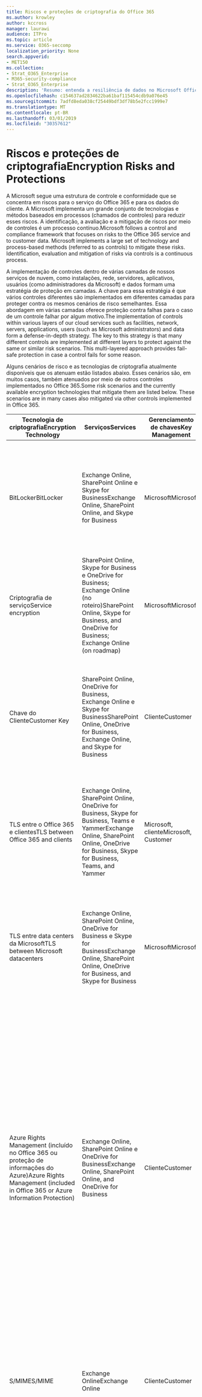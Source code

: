 ```yaml
---
title: Riscos e proteções de criptografia do Office 365
ms.author: krowley
author: kccross
manager: laurawi
audience: ITPro
ms.topic: article
ms.service: O365-seccomp
localization_priority: None
search.appverid:
- MET150
ms.collection:
- Strat_O365_Enterprise
- M365-security-compliance
- Strat_O365_Enterprise
description: 'Resumo: entenda a resiliência de dados no Microsoft Office 365.'
ms.openlocfilehash: c154637ad2834622ba61baf115454cdb9a076e45
ms.sourcegitcommit: 7adfd8eda038cf25449bdf3df78b5e2fcc1999e7
ms.translationtype: MT
ms.contentlocale: pt-BR
ms.lasthandoff: 03/01/2019
ms.locfileid: "30357612"
---
```

# <a name="encryption-risks-and-protections"></a><span data-ttu-id="ab187-103">Riscos e proteções de criptografia</span><span class="sxs-lookup"><span data-stu-id="ab187-103">Encryption Risks and Protections</span></span>

<span data-ttu-id="ab187-p101">A Microsoft segue uma estrutura de controle e conformidade que se concentra em riscos para o serviço do Office 365 e para os dados do cliente. A Microsoft implementa um grande conjunto de tecnologias e métodos baseados em processos (chamados de controles) para reduzir esses riscos. A identificação, a avaliação e a mitigação de riscos por meio de controles é um processo contínuo.</span><span class="sxs-lookup"><span data-stu-id="ab187-p101">Microsoft follows a control and compliance framework that focuses on risks to the Office 365 service and to customer data. Microsoft implements a large set of technology and process-based methods (referred to as controls) to mitigate these risks. Identification, evaluation and mitigation of risks via controls is a continuous process.</span></span> 

<span data-ttu-id="ab187-p102">A implementação de controles dentro de várias camadas de nossos serviços de nuvem, como instalações, rede, servidores, aplicativos, usuários (como administradores da Microsoft) e dados formam uma estratégia de proteção em camadas. A chave para essa estratégia é que vários controles diferentes são implementados em diferentes camadas para proteger contra os mesmos cenários de risco semelhantes. Essa abordagem em várias camadas oferece proteção contra falhas para o caso de um controle falhar por algum motivo.</span><span class="sxs-lookup"><span data-stu-id="ab187-p102">The implementation of controls within various layers of our cloud services such as facilities, network, servers, applications, users (such as Microsoft administrators) and data form a defense-in-depth strategy. The key to this strategy is that many different controls are implemented at different layers to protect against the same or similar risk scenarios. This multi-layered approach provides fail-safe protection in case a control fails for some reason.</span></span>

<span data-ttu-id="ab187-p103">Alguns cenários de risco e as tecnologias de criptografia atualmente disponíveis que os atenuam estão listados abaixo. Esses cenários são, em muitos casos, também atenuados por meio de outros controles implementados no Office 365.</span><span class="sxs-lookup"><span data-stu-id="ab187-p103">Some risk scenarios and the currently available encryption technologies that mitigate them are listed below. These scenarios are in many cases also mitigated via other controls implemented in Office 365.</span></span>

| <span data-ttu-id="ab187-112">Tecnologia de criptografia</span><span class="sxs-lookup"><span data-stu-id="ab187-112">Encryption Technology</span></span> | <span data-ttu-id="ab187-113">Serviços</span><span class="sxs-lookup"><span data-stu-id="ab187-113">Services</span></span> | <span data-ttu-id="ab187-114">Gerenciamento de chaves</span><span class="sxs-lookup"><span data-stu-id="ab187-114">Key Management</span></span> | <span data-ttu-id="ab187-115">Cenário de risco</span><span class="sxs-lookup"><span data-stu-id="ab187-115">Risk Scenario</span></span> | <span data-ttu-id="ab187-116">Valor</span><span class="sxs-lookup"><span data-stu-id="ab187-116">Value</span></span> |
|----------------------------------------------------------------------------------|--------------------------------------------------------------------------------------------------|---------------------|------------------------------------------------------------------------------------------------------------------------------------------|---------------------------------------------------------------------------------------------------------------------------------------------------------------------------------------------------------------------------------------------------------------------------------------------------------------------------------------------------------------------------------------------------------------------------------|
| <span data-ttu-id="ab187-117">BitLocker</span><span class="sxs-lookup"><span data-stu-id="ab187-117">BitLocker</span></span> | <span data-ttu-id="ab187-118">Exchange Online, SharePoint Online e Skype for Business</span><span class="sxs-lookup"><span data-stu-id="ab187-118">Exchange Online, SharePoint Online, and Skype for Business</span></span> | <span data-ttu-id="ab187-119">Microsoft</span><span class="sxs-lookup"><span data-stu-id="ab187-119">Microsoft</span></span> | <span data-ttu-id="ab187-120">Discos ou servidores no Office 365 são roubados ou reciclados incorretamente.</span><span class="sxs-lookup"><span data-stu-id="ab187-120">Disks or servers in Office 365 are stolen or improperly recycled.</span></span> | <span data-ttu-id="ab187-121">O BitLocker fornece uma abordagem que não é segura para proteção contra perda de dados devido a hardwares roubados ou incorretamente reciclados (servidor/disco).</span><span class="sxs-lookup"><span data-stu-id="ab187-121">BitLocker provides a fail-safe approach to protect against loss of data due to stolen or improperly recycled hardware (server/disk).</span></span> |
| <span data-ttu-id="ab187-122">Criptografia de serviço</span><span class="sxs-lookup"><span data-stu-id="ab187-122">Service encryption</span></span> | <span data-ttu-id="ab187-123">SharePoint Online, Skype for Business e OneDrive for Business; Exchange Online (no roteiro)</span><span class="sxs-lookup"><span data-stu-id="ab187-123">SharePoint Online, Skype for Business, and OneDrive for Business; Exchange Online (on roadmap)</span></span> | <span data-ttu-id="ab187-124">Microsoft</span><span class="sxs-lookup"><span data-stu-id="ab187-124">Microsoft</span></span> | <span data-ttu-id="ab187-125">O hacker interno ou externo tenta acessar arquivos/dados individuais como um blob.</span><span class="sxs-lookup"><span data-stu-id="ab187-125">Internal or external hacker tries to access individual files/data as a blob.</span></span> | <span data-ttu-id="ab187-p104">Os dados criptografados não podem ser descriptografados sem acesso a chaves. Ajuda a reduzir o risco de um hacker acessar dados.</span><span class="sxs-lookup"><span data-stu-id="ab187-p104">The encrypted data cannot be decrypted without access to keys. Helps to mitigate risk of a hacker accessing data.</span></span> |
| <span data-ttu-id="ab187-128">Chave do Cliente</span><span class="sxs-lookup"><span data-stu-id="ab187-128">Customer Key</span></span> | <span data-ttu-id="ab187-129">SharePoint Online, OneDrive for Business, Exchange Online e Skype for Business</span><span class="sxs-lookup"><span data-stu-id="ab187-129">SharePoint Online, OneDrive for Business, Exchange Online, and Skype for Business</span></span> | <span data-ttu-id="ab187-130">Cliente</span><span class="sxs-lookup"><span data-stu-id="ab187-130">Customer</span></span> | <span data-ttu-id="ab187-131">N/A (este recurso foi criado como um recurso de conformidade, não como uma mitigação para qualquer risco.)</span><span class="sxs-lookup"><span data-stu-id="ab187-131">N/A (This feature is designed as a compliance feature; not as a mitigation for any risk.)</span></span> | <span data-ttu-id="ab187-132">Ajuda os clientes a cumprir as obrigações de conformidade e regulamentação internas, e a capacidade de sair do serviço do Office 365 e revogar o acesso da Microsoft aos dados</span><span class="sxs-lookup"><span data-stu-id="ab187-132">Helps customers meet internal regulation and compliance obligations, and the ability to leave the Office 365 service and revoke Microsoft’s access to data</span></span> |
| <span data-ttu-id="ab187-133">TLS entre o Office 365 e clientes</span><span class="sxs-lookup"><span data-stu-id="ab187-133">TLS between Office 365 and clients</span></span> | <span data-ttu-id="ab187-134">Exchange Online, SharePoint Online, OneDrive for Business, Skype for Business, Teams e Yammer</span><span class="sxs-lookup"><span data-stu-id="ab187-134">Exchange Online, SharePoint Online, OneDrive for Business, Skype for Business, Teams, and Yammer</span></span> | <span data-ttu-id="ab187-135">Microsoft, cliente</span><span class="sxs-lookup"><span data-stu-id="ab187-135">Microsoft, Customer</span></span> | <span data-ttu-id="ab187-136">Man-in-the-Middle ou outro ataque para tocar no fluxo de dados entre o Office 365 e computadores cliente na Internet.</span><span class="sxs-lookup"><span data-stu-id="ab187-136">Man-in-the-middle or other attack to tap the data flow between Office 365 and client computers over Internet.</span></span> | <span data-ttu-id="ab187-137">Essa implementação fornece valor para a Microsoft e para os clientes e garante a integridade dos dados à medida que ele flui entre o Office 365 e o cliente.</span><span class="sxs-lookup"><span data-stu-id="ab187-137">This implementation provides value to both Microsoft and customers and assures data integrity as it flows between Office 365 and the client.</span></span> |
| <span data-ttu-id="ab187-138">TLS entre data centers da Microsoft</span><span class="sxs-lookup"><span data-stu-id="ab187-138">TLS between Microsoft datacenters</span></span> | <span data-ttu-id="ab187-139">Exchange Online, SharePoint Online, OneDrive for Business e Skype for Business</span><span class="sxs-lookup"><span data-stu-id="ab187-139">Exchange Online, SharePoint Online, OneDrive for Business, and Skype for Business</span></span> | <span data-ttu-id="ab187-140">Microsoft</span><span class="sxs-lookup"><span data-stu-id="ab187-140">Microsoft</span></span> | <span data-ttu-id="ab187-141">Man-in-the-Middle ou outro ataque para tocar no fluxo de dados do cliente entre os servidores do Office 365 localizados em diferentes Microsoft datacenters.</span><span class="sxs-lookup"><span data-stu-id="ab187-141">Man-in-the-middle or other attack to tap the customer data flow between Office 365 servers located in different Microsoft datacenters.</span></span> | <span data-ttu-id="ab187-142">Essa implementação é outro método para proteger os dados contra ataques entre os datacenters da Microsoft.</span><span class="sxs-lookup"><span data-stu-id="ab187-142">This implementation is another method to protect data against attacks between Microsoft datacenters.</span></span> |
| <span data-ttu-id="ab187-143">Azure Rights Management (incluído no Office 365 ou proteção de informações do Azure)</span><span class="sxs-lookup"><span data-stu-id="ab187-143">Azure Rights Management (included in Office 365 or Azure Information Protection)</span></span> | <span data-ttu-id="ab187-144">Exchange Online, SharePoint Online e OneDrive for Business</span><span class="sxs-lookup"><span data-stu-id="ab187-144">Exchange Online, SharePoint Online, and OneDrive for Business</span></span> | <span data-ttu-id="ab187-145">Cliente</span><span class="sxs-lookup"><span data-stu-id="ab187-145">Customer</span></span> | <span data-ttu-id="ab187-146">Os dados se enquadram em mãos de uma pessoa que não deve ter acesso aos dados.</span><span class="sxs-lookup"><span data-stu-id="ab187-146">Data falls into the hands of a person who should not have access to the data.</span></span> | <span data-ttu-id="ab187-p105">A proteção de informações do Azure usa o Azure RMS, que fornece valor para os clientes usando criptografia, identidade e políticas de autorização para ajudar a proteger arquivos e emails em vários dispositivos. O Azure RMS fornece valor para os clientes em que todos os emails originados do Office 365 que correspondem a determinados critérios (ou seja, todos os emails para um determinado endereço) podem ser criptografados automaticamente antes de serem enviados para outro destinatário.</span><span class="sxs-lookup"><span data-stu-id="ab187-p105">Azure Information Protection uses Azure RMS which provides value to customers by using encryption, identity, and authorization policies to help secure files and email across multiple devices. Azure RMS provides value to customers where all emails originating from Office 365 that match certain criteria (i.e., all emails to a certain address) can be automatically encrypted before they get sent to another recipient.</span></span> |
| <span data-ttu-id="ab187-149">S/MIME</span><span class="sxs-lookup"><span data-stu-id="ab187-149">S/MIME</span></span> | <span data-ttu-id="ab187-150">Exchange Online</span><span class="sxs-lookup"><span data-stu-id="ab187-150">Exchange Online</span></span> | <span data-ttu-id="ab187-151">Cliente</span><span class="sxs-lookup"><span data-stu-id="ab187-151">Customer</span></span> | <span data-ttu-id="ab187-152">O email fica nas mãos de uma pessoa que não é o destinatário pretendido.</span><span class="sxs-lookup"><span data-stu-id="ab187-152">Email falls into the hands of a person who is not the intended recipient.</span></span> | <span data-ttu-id="ab187-153">O S/MIME fornece valor aos clientes, assegurando que o email criptografado com S/MIME só possa ser descriptografado pelo destinatário direto do email.</span><span class="sxs-lookup"><span data-stu-id="ab187-153">S/MIME provides value to customers by assuring that email encrypted with S/MIME can only be decrypted by the direct recipient of the email.</span></span> |
| <span data-ttu-id="ab187-154">Criptografia de Mensagem do Office 365</span><span class="sxs-lookup"><span data-stu-id="ab187-154">Office 365 Message Encryption</span></span> | <span data-ttu-id="ab187-155">Exchange Online, SharePoint Online</span><span class="sxs-lookup"><span data-stu-id="ab187-155">Exchange Online, SharePoint Online</span></span> | <span data-ttu-id="ab187-156">Cliente</span><span class="sxs-lookup"><span data-stu-id="ab187-156">Customer</span></span> | <span data-ttu-id="ab187-157">Emails, incluindo anexos protegidos, se enquadram em mãos de uma pessoa dentro ou fora do Office 365, que não é o destinatário pretendido do email.</span><span class="sxs-lookup"><span data-stu-id="ab187-157">Email, including protected attachments, falls in hands of a person either within or outside Office 365 who is not the intended recipient of the email.</span></span> | <span data-ttu-id="ab187-158">OME fornece valor para os clientes em que todos os emails originados do Office 365 que correspondem a determinados critérios (ou seja, todos os emails de um determinado endereço) são criptografados automaticamente antes de serem enviados para outro destinatário interno ou externo.</span><span class="sxs-lookup"><span data-stu-id="ab187-158">OME provides value to customers where all emails originating from Office 365 that match certain criteria (i.e., all emails to a certain address) are automatically encrypted before they get sent to another internal or an external recipient.</span></span> |
| <span data-ttu-id="ab187-159">TLS SMTP com organização de parceiro</span><span class="sxs-lookup"><span data-stu-id="ab187-159">SMTP TLS with partner organization</span></span> | <span data-ttu-id="ab187-160">Exchange Online</span><span class="sxs-lookup"><span data-stu-id="ab187-160">Exchange Online</span></span> | <span data-ttu-id="ab187-161">Cliente</span><span class="sxs-lookup"><span data-stu-id="ab187-161">Customer</span></span> | <span data-ttu-id="ab187-162">O email é interceptado por meio de um homem ou outro ataque enquanto estiver em trânsito de um locatário do Office 365 para outra organização de parceiro.</span><span class="sxs-lookup"><span data-stu-id="ab187-162">Email is intercepted via a man-in-the-middle or other attack while in transit from an Office 365 tenant to another partner organization.</span></span> | <span data-ttu-id="ab187-163">Este cenário fornece valor ao cliente, de forma que eles possam enviar/receber todos os emails entre o locatário do Office 365 e a organização de email do seu parceiro dentro de um canal SMTP criptografado.</span><span class="sxs-lookup"><span data-stu-id="ab187-163">This scenario provides value to the customer such that they can send/receive all emails between their Office 365 tenant and their partner’s email organization inside an encrypted SMTP channel.</span></span> |

## <a name="encryption-technologies-available-in-office-365-multi-tenant-environments"></a><span data-ttu-id="ab187-164">Tecnologias de criptografia disponíveis nos ambientes de vários locatários do Office 365</span><span class="sxs-lookup"><span data-stu-id="ab187-164">Encryption technologies available in Office 365 multi-tenant environments</span></span>

| <span data-ttu-id="ab187-165">Tecnologia de criptografia</span><span class="sxs-lookup"><span data-stu-id="ab187-165">Encryption Technology</span></span> | <span data-ttu-id="ab187-166">Implementado por</span><span class="sxs-lookup"><span data-stu-id="ab187-166">Implemented by</span></span> | <span data-ttu-id="ab187-167">Algoritmo de troca de chaves e segurança</span><span class="sxs-lookup"><span data-stu-id="ab187-167">Key Exchange Algorithm and Strength</span></span> | <span data-ttu-id="ab187-168">Gerenciamento de chaves \*</span><span class="sxs-lookup"><span data-stu-id="ab187-168">Key Management\*</span></span> | <span data-ttu-id="ab187-169">FIPS 140-2 validado</span><span class="sxs-lookup"><span data-stu-id="ab187-169">FIPS 140-2 Validated</span></span> |
|----------------------------------------------------------------------------------|-------------------------|------------------------------------------------------------------------------------------------------------------------------------------------------------------------------------|--------------------------------------------------------------------------------------------------------------------------------------------------------------------------------------------------------------------------------------------------------------------------------------------------------------------------------------------------------------------------------------------------------------------------------------------------------------------------------------------------------------------------------------------------------------------------------------------------------------------------------------------------------------------------------------------------------------------------------------------------------------------------------------------------------------------------------------------------------------------------------------------------------------|-----------------------------------------------------------------------|
| <span data-ttu-id="ab187-170">BitLocker</span><span class="sxs-lookup"><span data-stu-id="ab187-170">BitLocker</span></span> | <span data-ttu-id="ab187-171">Exchange Online</span><span class="sxs-lookup"><span data-stu-id="ab187-171">Exchange Online</span></span> | <span data-ttu-id="ab187-172">AES 128-bit +</span><span class="sxs-lookup"><span data-stu-id="ab187-172">AES 128-bit+</span></span> | <span data-ttu-id="ab187-p106">A chave externa AES é armazenada em um segredo seguro e no registro do Exchange Server. O segredo é um repositório seguro que requer elevação e aprovações de alto nível para o acesso. O acesso pode ser solicitado e aprovado apenas usando uma ferramenta interna chamada lockbox. A chave externa AES também é armazenada no módulo de plataforma confiável no servidor. Uma senha numérica de 48 dígitos é armazenada no Active Directory e protegida por lockbox.</span><span class="sxs-lookup"><span data-stu-id="ab187-p106">AES external key is stored in a Secret Safe and in the registry of the Exchange server. The Secret Safe is a secured repository that requires high-level elevation and approvals to access. Access can be requested and approved only by using an internal tool called Lockbox. The AES external key is also stored in the Trusted Platform Module in the server. A 48-digit numerical password is stored in Active Directory and protected by Lockbox.</span></span> | <span data-ttu-id="ab187-178">Sim, para servidores que usam AES 256 bits \* \*</span><span class="sxs-lookup"><span data-stu-id="ab187-178">Yes, for servers that use AES 256-bit\*\*</span></span> |
|  | <span data-ttu-id="ab187-179">SharePoint Online</span><span class="sxs-lookup"><span data-stu-id="ab187-179">SharePoint Online</span></span> | <span data-ttu-id="ab187-180">AES de 256 bits</span><span class="sxs-lookup"><span data-stu-id="ab187-180">AES 256-bit</span></span> | <span data-ttu-id="ab187-p107">A chave externa AES é armazenada em um segredo seguro. O segredo é um repositório seguro que requer elevação e aprovações de alto nível para o acesso. O acesso pode ser solicitado e aprovado apenas usando uma ferramenta interna chamada lockbox. A chave externa AES também é armazenada no módulo de plataforma confiável no servidor. Uma senha numérica de 48 dígitos é armazenada no Active Directory e protegida por lockbox.</span><span class="sxs-lookup"><span data-stu-id="ab187-p107">AES external key is stored in a Secret Safe. The Secret Safe is a secured repository that requires high-level elevation and approvals to access. Access can be requested and approved only by using an internal tool called Lockbox. The AES external key is also stored in the Trusted Platform Module in the server. A 48-digit numerical password is stored in Active Directory and protected by Lockbox.</span></span> | <span data-ttu-id="ab187-186">Sim</span><span class="sxs-lookup"><span data-stu-id="ab187-186">Yes</span></span> |
|  | <span data-ttu-id="ab187-187">Skype for Business</span><span class="sxs-lookup"><span data-stu-id="ab187-187">Skype for Business</span></span> | <span data-ttu-id="ab187-188">AES de 256 bits</span><span class="sxs-lookup"><span data-stu-id="ab187-188">AES 256-bit</span></span> | <span data-ttu-id="ab187-p108">A chave externa AES é armazenada em um segredo seguro. O segredo é um repositório seguro que requer elevação e aprovações de alto nível para o acesso. O acesso pode ser solicitado e aprovado apenas usando uma ferramenta interna chamada lockbox. A chave externa AES também é armazenada no módulo de plataforma confiável no servidor. Uma senha numérica de 48 dígitos é armazenada no Active Directory e protegida por lockbox.</span><span class="sxs-lookup"><span data-stu-id="ab187-p108">AES external key is stored in a Secret Safe. The Secret Safe is a secured repository that requires high-level elevation and approvals to access. Access can be requested and approved only by using an internal tool called Lockbox. The AES external key is also stored in the Trusted Platform Module in the server. A 48-digit numerical password is stored in Active Directory and protected by Lockbox.</span></span> | <span data-ttu-id="ab187-194">Sim</span><span class="sxs-lookup"><span data-stu-id="ab187-194">Yes</span></span> |
| <span data-ttu-id="ab187-195">Criptografia de serviço</span><span class="sxs-lookup"><span data-stu-id="ab187-195">Service Encryption</span></span> | <span data-ttu-id="ab187-196">SharePoint Online</span><span class="sxs-lookup"><span data-stu-id="ab187-196">SharePoint Online</span></span> | <span data-ttu-id="ab187-197">AES de 256 bits</span><span class="sxs-lookup"><span data-stu-id="ab187-197">AES 256-bit</span></span> | <span data-ttu-id="ab187-p109">As chaves usadas para criptografar os BLOBs são armazenadas no banco de dados de conteúdo do SharePoint Online. Os bancos de dados de conteúdo do SharePoint Online são protegidos por controles de acesso ao banco de dados e criptografia em repouso. A criptografia é realizada usando o TDE no banco de dados SQL do Azure. Esses segredos estão no nível de serviço do SharePoint Online, e não no nível do locatário. Esses segredos (às vezes chamados de chaves mestras) são armazenados em um repositório seguro separado chamado de armazenamento de chave. O TDE fornece segurança em repouso para o banco de dados ativo e os backups e logs de transações. Quando os clientes fornecem a chave opcional, a chave do cliente é armazenada no Azure Key Vault, e o serviço usa a chave para criptografar uma chave de locatário, que é usada para criptografar uma chave de site, que é usada para criptografar as chaves de nível de arquivo. Essencialmente, uma nova hierarquia de chave é introduzida quando o cliente fornece uma chave.</span><span class="sxs-lookup"><span data-stu-id="ab187-p109">The keys used to encrypt the blobs are stored in the SharePoint Online Content Database. The SharePoint Online Content Databases is protected by database access controls and encryption at rest. Encryption is performed using TDE in Azure SQL Database. These secrets are at the service level for SharePoint Online, not at the tenant level. These secrets (sometimes referred to as the master keys) are stored in a separate secure repository called the Key Store. TDE provides security at rest for both the active database and the database backups and transaction logs. When customers provide the optional key, the customer key is stored in Azure Key Vault, and the service uses the key to encrypt a tenant key, which is used to encrypt a site key, which is then used to encrypt the file level keys. Essentially, a new key hierarchy is introduced when the customer provides a key.</span></span> | <span data-ttu-id="ab187-206">Sim</span><span class="sxs-lookup"><span data-stu-id="ab187-206">Yes</span></span> |
|  | <span data-ttu-id="ab187-207">Skype for Business</span><span class="sxs-lookup"><span data-stu-id="ab187-207">Skype for Business</span></span> | <span data-ttu-id="ab187-208">AES de 256 bits</span><span class="sxs-lookup"><span data-stu-id="ab187-208">AES 256-bit</span></span> | <span data-ttu-id="ab187-p110">Cada item de dados é criptografado usando uma chave de 256 bits gerada aleatoriamente diferente. A chave de criptografia é armazenada em um arquivo XML de metadados correspondente, que também é criptografado por uma chave mestra por conferência. A chave mestra também é gerada aleatoriamente uma vez por conferência.</span><span class="sxs-lookup"><span data-stu-id="ab187-p110">Each piece of data is encrypted using a different randomly generated 256-bit key. The encryption key is stored in a corresponding metadata XML file which is also encrypted by a per-conference master key. The master key is also randomly generated once per conference.</span></span> | <span data-ttu-id="ab187-212">Sim</span><span class="sxs-lookup"><span data-stu-id="ab187-212">Yes</span></span> |
|  | <span data-ttu-id="ab187-213">Exchange Online</span><span class="sxs-lookup"><span data-stu-id="ab187-213">Exchange Online</span></span> | <span data-ttu-id="ab187-214">AES de 256 bits</span><span class="sxs-lookup"><span data-stu-id="ab187-214">AES 256-bit</span></span> | <span data-ttu-id="ab187-215">Cada caixa de correio é criptografada usando uma política de criptografia de dados que usa chaves de criptografia controladas pela Microsoft (no roteiro) ou pelo cliente (quando a chave do cliente é usada).</span><span class="sxs-lookup"><span data-stu-id="ab187-215">Each mailbox is encrypted using a data encryption policy that uses encryption keys controlled by Microsoft (on roadmap) or by the customer (when Customer Key is used).</span></span> | <span data-ttu-id="ab187-216">Sim</span><span class="sxs-lookup"><span data-stu-id="ab187-216">Yes</span></span> |
| <span data-ttu-id="ab187-217">TLS entre o Office 365 e clientes/parceiros</span><span class="sxs-lookup"><span data-stu-id="ab187-217">TLS between Office 365 and clients/partners</span></span> | <span data-ttu-id="ab187-218">Exchange Online</span><span class="sxs-lookup"><span data-stu-id="ab187-218">Exchange Online</span></span> | [<span data-ttu-id="ab187-219">TLS oportunista que oferece suporte a pacotes de codificação múltiplos</span><span class="sxs-lookup"><span data-stu-id="ab187-219">Opportunistic TLS supporting multiple cipher suites</span></span>](https://technet.microsoft.com/en-us/library/mt163898.aspx) | <span data-ttu-id="ab187-220">O certificado TLS do Exchange Online (outlook.office.com) é um certificado de SHA256RSA de 2048 bits emitido pela raiz do Baltimore CyberTrust.</span><span class="sxs-lookup"><span data-stu-id="ab187-220">The TLS certificate for Exchange Online (outlook.office.com) is a 2048-bit SHA256RSA certificate issued by Baltimore CyberTrust Root.</span></span> <br> <br> <span data-ttu-id="ab187-221">O certificado raiz TLS para o Exchange Online é um certificado de SHA1RSA de 2048 bits emitido pela raiz CyberTrust do Baltimore.</span><span class="sxs-lookup"><span data-stu-id="ab187-221">The TLS root certificate for Exchange Online is a 2048-bit SHA1RSA certificate issued by Baltimore CyberTrust Root.</span></span> | <span data-ttu-id="ab187-222">Sim, quando o TLS 1,2 com intensidade de codificação de 256 bits é usado</span><span class="sxs-lookup"><span data-stu-id="ab187-222">Yes, when TLS 1.2 with 256-bit cipher strength is used</span></span> |
|  | <span data-ttu-id="ab187-223">SharePoint Online</span><span class="sxs-lookup"><span data-stu-id="ab187-223">SharePoint Online</span></span> | <span data-ttu-id="ab187-224">TLS 1,2 com AES 256</span><span class="sxs-lookup"><span data-stu-id="ab187-224">TLS 1.2 with AES 256</span></span> <br> <br> [<span data-ttu-id="ab187-225">Criptografia de dados no OneDrive for Business e no SharePoint Online</span><span class="sxs-lookup"><span data-stu-id="ab187-225">Data Encryption in OneDrive for Business and SharePoint Online</span></span>](https://technet.microsoft.com/en-us/library/dn905447.aspx) | <span data-ttu-id="ab187-226">O certificado TLS do SharePoint Online (\*. sharepoint.com) é um certificado de SHA256RSA de 2048 bits emitido pela raiz do Baltimore CyberTrust.</span><span class="sxs-lookup"><span data-stu-id="ab187-226">The TLS certificate for SharePoint Online (\*.sharepoint.com) is a 2048-bit SHA256RSA certificate issued by Baltimore CyberTrust Root.</span></span> <br> <br> <span data-ttu-id="ab187-227">O certificado raiz TLS para o SharePoint Online é um certificado de SHA1RSA de 2048 bits emitido pela raiz CyberTrust do Baltimore.</span><span class="sxs-lookup"><span data-stu-id="ab187-227">The TLS root certificate for SharePoint Online is a 2048-bit SHA1RSA certificate issued by Baltimore CyberTrust Root.</span></span> | <span data-ttu-id="ab187-228">Sim</span><span class="sxs-lookup"><span data-stu-id="ab187-228">Yes</span></span> |
|  | <span data-ttu-id="ab187-229">Skype for Business</span><span class="sxs-lookup"><span data-stu-id="ab187-229">Skype for Business</span></span> | [<span data-ttu-id="ab187-230">TLS para comunicações SIP e sessões de compartilhamento de dados do PSOM</span><span class="sxs-lookup"><span data-stu-id="ab187-230">TLS for SIP communications and PSOM data sharing sessions</span></span>](https://support.office.com/article/Set-up-your-network-for-Skype-for-Business-Online-d21f89b0-3afc-432e-b735-036b2432fdbf) | <span data-ttu-id="ab187-231">O certificado TLS do Skype for Business (\*. lync.com) é um certificado de SHA256RSA de 2048 bits emitido pela raiz do Baltimore CyberTrust.</span><span class="sxs-lookup"><span data-stu-id="ab187-231">The TLS certificate for Skype for Business (\*.lync.com) is a 2048-bit SHA256RSA certificate issued by Baltimore CyberTrust Root.</span></span> <br> <br> <span data-ttu-id="ab187-232">O certificado raiz TLS para o Skype for Business é um certificado de SHA256RSA de 2048 bits emitido pela raiz CyberTrust do Baltimore.</span><span class="sxs-lookup"><span data-stu-id="ab187-232">The TLS root certificate for Skype for Business is a 2048-bit SHA256RSA certificate issued by Baltimore CyberTrust Root.</span></span> | <span data-ttu-id="ab187-233">Sim</span><span class="sxs-lookup"><span data-stu-id="ab187-233">Yes</span></span> |
|  | <span data-ttu-id="ab187-234">Microsoft Teams</span><span class="sxs-lookup"><span data-stu-id="ab187-234">Microsoft Teams</span></span> | <span data-ttu-id="ab187-235">TLS 1,2 com AES 256</span><span class="sxs-lookup"><span data-stu-id="ab187-235">TLS 1.2 with AES 256</span></span> <br> <br> [<span data-ttu-id="ab187-236">Perguntas frequentes sobre o Microsoft Teams – ajuda do administrador</span><span class="sxs-lookup"><span data-stu-id="ab187-236">Frequently asked questions about Microsoft Teams – Admin Help</span></span>](https://docs.microsoft.com/MicrosoftTeams/teams-overview) | <span data-ttu-id="ab187-237">O certificado TLS para o Microsoft Teams (teams.microsoft.com, edge.skype.com) é um certificado SHA256RSA de 2048 bits emitido pela raiz CyberTrust Baltimore.</span><span class="sxs-lookup"><span data-stu-id="ab187-237">The TLS certificate for Microsoft Teams (teams.microsoft.com, edge.skype.com) is a 2048-bit SHA256RSA certificate issued by Baltimore CyberTrust Root.</span></span> <br> <br> <span data-ttu-id="ab187-238">O certificado raiz TLS para o Microsoft Teams é um certificado de SHA256RSA de 2048 bits emitido pela raiz CyberTrust do Baltimore.</span><span class="sxs-lookup"><span data-stu-id="ab187-238">The TLS root certificate for Microsoft Teams is a 2048-bit SHA256RSA certificate issued by Baltimore CyberTrust Root.</span></span> | <span data-ttu-id="ab187-239">Sim</span><span class="sxs-lookup"><span data-stu-id="ab187-239">Yes</span></span> |
| <span data-ttu-id="ab187-240">TLS entre data centers da Microsoft</span><span class="sxs-lookup"><span data-stu-id="ab187-240">TLS between Microsoft datacenters</span></span> | <span data-ttu-id="ab187-241">Todos os serviços do Office 365</span><span class="sxs-lookup"><span data-stu-id="ab187-241">All Office 365 services</span></span> | <span data-ttu-id="ab187-242">TLS 1,2 com AES 256</span><span class="sxs-lookup"><span data-stu-id="ab187-242">TLS 1.2 with AES 256</span></span> <br> <br> <span data-ttu-id="ab187-243">SRTP (protocolo de transporte em tempo real seguro)</span><span class="sxs-lookup"><span data-stu-id="ab187-243">Secure Real-time Transport Protocol (SRTP)</span></span> | <span data-ttu-id="ab187-244">A Microsoft usa uma autoridade de certificação gerenciada internamente e implantada para comunicações entre servidores entre data centers da Microsoft.</span><span class="sxs-lookup"><span data-stu-id="ab187-244">Microsoft uses an internally managed and deployed certification authority for server-to-server communications between Microsoft datacenters.</span></span> | <span data-ttu-id="ab187-245">Sim</span><span class="sxs-lookup"><span data-stu-id="ab187-245">Yes</span></span> |
| <span data-ttu-id="ab187-246">Azure Rights Management (incluído no Office 365 ou proteção de informações do Azure)</span><span class="sxs-lookup"><span data-stu-id="ab187-246">Azure Rights Management (included in Office 365 or Azure Information Protection)</span></span> | <span data-ttu-id="ab187-247">Exchange Online</span><span class="sxs-lookup"><span data-stu-id="ab187-247">Exchange Online</span></span> | <span data-ttu-id="ab187-p111">Suporta o [modo criptográfico 2](https://docs.microsoft.com/previous-versions/windows/it-pro/windows-server-2008-R2-and-2008/hh867439(v=ws.10)), uma implementação CRIPTOGRÁFICA do RMS atualizada e aprimorada. Ele suporta o RSA 2048 para assinatura e criptografia e SHA-256 para hash na assinatura.</span><span class="sxs-lookup"><span data-stu-id="ab187-p111">Supports [Cryptographic Mode 2](https://docs.microsoft.com/previous-versions/windows/it-pro/windows-server-2008-R2-and-2008/hh867439(v=ws.10)), an updated and enhanced RMS cryptographic implementation. It supports RSA 2048 for signature and encryption, and SHA-256 for hash in the signature.</span></span> | <span data-ttu-id="ab187-250">[Gerenciado pela Microsoft](https://docs.microsoft.com/azure/information-protection/plan-implement-tenant-key).</span><span class="sxs-lookup"><span data-stu-id="ab187-250">[Managed by Microsoft](https://docs.microsoft.com/azure/information-protection/plan-implement-tenant-key).</span></span> | <span data-ttu-id="ab187-251">Sim</span><span class="sxs-lookup"><span data-stu-id="ab187-251">Yes</span></span> |
|  | <span data-ttu-id="ab187-252">SharePoint Online</span><span class="sxs-lookup"><span data-stu-id="ab187-252">SharePoint Online</span></span> | <span data-ttu-id="ab187-p112">Suporta o [modo criptográfico 2](https://docs.microsoft.com/previous-versions/windows/it-pro/windows-server-2008-R2-and-2008/hh867439(v=ws.10)), uma implementação CRIPTOGRÁFICA do RMS atualizada e aprimorada. Ele suporta o RSA 2048 para assinatura e criptografia e SHA-256 para assinatura.</span><span class="sxs-lookup"><span data-stu-id="ab187-p112">Supports [Cryptographic Mode 2](https://docs.microsoft.com/previous-versions/windows/it-pro/windows-server-2008-R2-and-2008/hh867439(v=ws.10)), an updated and enhanced RMS cryptographic implementation. It supports RSA 2048 for signature and encryption, and SHA-256 for signature.</span></span> | <span data-ttu-id="ab187-255">[Gerenciado pela Microsoft](https://docs.microsoft.com/azure/information-protection/plan-implement-tenant-key), que é a configuração padrão; ou</span><span class="sxs-lookup"><span data-stu-id="ab187-255">[Managed by Microsoft](https://docs.microsoft.com/azure/information-protection/plan-implement-tenant-key), which is the default setting; or</span></span> <br> <br> <span data-ttu-id="ab187-p113">Gerenciado pelo cliente, que é uma alternativa para chaves gerenciadas pela Microsoft. A organização que tem uma assinatura do Azure gerenciada por ti pode usar o BYOK e registrar seu uso sem custo adicional. Para saber mais, confira [implementação traga sua própria chave](https://docs.microsoft.com/azure/information-protection/plan-implement-tenant-key). Nessa configuração, os HSMs Thales são usados para proteger suas chaves. Para obter mais informações, consulte [Thales HSMs e Azure RMS](http://www.thales-esecurity.com/msrms/cloud).</span><span class="sxs-lookup"><span data-stu-id="ab187-p113">Customer-managed, which is an alternative to Microsoft-managed keys. Organization that have an IT-managed Azure subscription can use BYOK and log its usage at no extra charge. For more information, see [Implementing bring your own key](https://docs.microsoft.com/azure/information-protection/plan-implement-tenant-key). In this configuration, Thales HSMs are used to protect your keys. For more information, see [Thales HSMs and Azure RMS](http://www.thales-esecurity.com/msrms/cloud).</span></span> | <span data-ttu-id="ab187-261">Sim</span><span class="sxs-lookup"><span data-stu-id="ab187-261">Yes</span></span> |
| <span data-ttu-id="ab187-262">S/MIME</span><span class="sxs-lookup"><span data-stu-id="ab187-262">S/MIME</span></span> | <span data-ttu-id="ab187-263">Exchange Online</span><span class="sxs-lookup"><span data-stu-id="ab187-263">Exchange Online</span></span> | <span data-ttu-id="ab187-264">Padrão 1,5 de sintaxe de mensagens criptografadas (#7 PKCS)</span><span class="sxs-lookup"><span data-stu-id="ab187-264">Cryptographic Message Syntax Standard 1.5 (PKCS #7)</span></span> | <span data-ttu-id="ab187-p114">Depende da infraestrutura de chave pública gerenciada pelo cliente implantada. O gerenciamento de chaves é realizado pelo cliente e a Microsoft nunca tem acesso às chaves privadas usadas para assinatura e descriptografia.</span><span class="sxs-lookup"><span data-stu-id="ab187-p114">Depends on the customer-managed public key infrastructure deployed. Key management is performed by the customer, and Microsoft never has access to the private keys used for signing and decryption.</span></span> | <span data-ttu-id="ab187-267">Sim, quando configurado para criptografar mensagens de saída com 3DES ou AES256</span><span class="sxs-lookup"><span data-stu-id="ab187-267">Yes, when configured to encrypt outgoing messages with 3DES or AES256</span></span> |
| <span data-ttu-id="ab187-268">Criptografia de Mensagem do Office 365</span><span class="sxs-lookup"><span data-stu-id="ab187-268">Office 365 Message Encryption</span></span> | <span data-ttu-id="ab187-269">Exchange Online</span><span class="sxs-lookup"><span data-stu-id="ab187-269">Exchange Online</span></span> | <span data-ttu-id="ab187-270">Igual ao Azure RMS ([modo criptográfico 2](https://technet.microsoft.com/en-us/library/dn569290.aspx) -RSA 2048 para assinatura e criptografia e SHA-256 para assinatura)</span><span class="sxs-lookup"><span data-stu-id="ab187-270">Same as Azure RMS ([Cryptographic Mode 2](https://technet.microsoft.com/en-us/library/dn569290.aspx) - RSA 2048 for signature and encryption, and SHA-256 for signature)</span></span> | <span data-ttu-id="ab187-p115">Usa a proteção de informações do Azure como sua infraestrutura de criptografia. O método de criptografia usado depende de onde você obtém as chaves de RMS usadas para criptografar e descriptografar mensagens.</span><span class="sxs-lookup"><span data-stu-id="ab187-p115">Uses Azure Information Protection as its encryption infrastructure. The encryption method used depends on where you obtain the RMS keys used to encrypt and decrypt messages.</span></span> | <span data-ttu-id="ab187-273">Sim</span><span class="sxs-lookup"><span data-stu-id="ab187-273">Yes</span></span> |
| <span data-ttu-id="ab187-274">TLS SMTP com organização de parceiro</span><span class="sxs-lookup"><span data-stu-id="ab187-274">SMTP TLS with partner organization</span></span> | <span data-ttu-id="ab187-275">Exchange Online</span><span class="sxs-lookup"><span data-stu-id="ab187-275">Exchange Online</span></span> | <span data-ttu-id="ab187-276">TLS 1,2 com AES 256</span><span class="sxs-lookup"><span data-stu-id="ab187-276">TLS 1.2 with AES 256</span></span> | <span data-ttu-id="ab187-277">O certificado TLS do Exchange Online (outlook.office.com) é um certificado de SHA256RSA de 2048 bits emitido pela raiz do Baltimore CyberTrust.</span><span class="sxs-lookup"><span data-stu-id="ab187-277">The TLS certificate for Exchange Online (outlook.office.com) is a 2048-bit SHA256RSA certificate issued by Baltimore CyberTrust Root.</span></span> <br> <br> <span data-ttu-id="ab187-278">O certificado raiz TLS para o Exchange Online é um certificado de SHA1RSA de 2048 bits emitido pela raiz CyberTrust do Baltimore.</span><span class="sxs-lookup"><span data-stu-id="ab187-278">The TLS root certificate for Exchange Online is a 2048-bit SHA1RSA certificate issued by Baltimore CyberTrust Root.</span></span> | <span data-ttu-id="ab187-279">Sim, quando o TLS 1,2 com intensidade de codificação de 256 bits é usado</span><span class="sxs-lookup"><span data-stu-id="ab187-279">Yes, when TLS 1.2 with 256-bit cipher strength is used</span></span> |

<span data-ttu-id="ab187-280">\**Os certificados TLS mencionados nesta tabela são para datacenters nos EUA; datacenters não americanos também usam certificados de 2048 bits SHA256RSA.*</span><span class="sxs-lookup"><span data-stu-id="ab187-280">\**TLS certificates referenced in this table are for US datacenters; non-US datacenters also use 2048-bit SHA256RSA certificates.*</span></span>

<span data-ttu-id="ab187-281">\*\**A maioria dos servidores no ambiente multilocatário do Exchange Online foi implantada com a criptografia AES de 256 bits para o BitLocker. Os servidores que usam AES 128 estão sendo divididos em fases.*</span><span class="sxs-lookup"><span data-stu-id="ab187-281">\*\**Most servers in the Exchange Online multi-tenant environment have been deployed with AES 256-bit encryption for BitLocker. Servers using AES 128-bit are being phased out.*</span></span>

## <a name="encryption-technologies-available-in-government-cloud-community-environments"></a><span data-ttu-id="ab187-282">Tecnologias de criptografia disponíveis nos ambientes da comunidade de nuvem governamental</span><span class="sxs-lookup"><span data-stu-id="ab187-282">Encryption technologies available in Government cloud community environments</span></span>

| <span data-ttu-id="ab187-283">Tecnologia de criptografia</span><span class="sxs-lookup"><span data-stu-id="ab187-283">Encryption Technology</span></span> | <span data-ttu-id="ab187-284">Implementado por</span><span class="sxs-lookup"><span data-stu-id="ab187-284">Implemented by</span></span> | <span data-ttu-id="ab187-285">Algoritmo de troca de chaves e segurança</span><span class="sxs-lookup"><span data-stu-id="ab187-285">Key Exchange Algorithm and Strength</span></span> | <span data-ttu-id="ab187-286">Gerenciamento de chaves \*</span><span class="sxs-lookup"><span data-stu-id="ab187-286">Key Management\*</span></span> | <span data-ttu-id="ab187-287">FIPS 140-2 validado</span><span class="sxs-lookup"><span data-stu-id="ab187-287">FIPS 140-2 Validated</span></span> |
|---------------------------------------------|--------------------------------------------------------|------------------------------------------------------------------------------------------------------------------------------------------------------------------------------------|--------------------------------------------------------------------------------------------------------------------------------------------------------------------------------------------------------------------------------------------------------------------------------------------------------------------------------------------------------------------------------------------------------------------------------------------------------------------------------------------------------------------------------------------------------------------------------------------------------------------------------------------------------------------------------------------------------------------------------------------------------------------------------------------------------------------------------------------------------------------------------------------------------------|-------------------------------------------------------------------------|
| <span data-ttu-id="ab187-288">BitLocker</span><span class="sxs-lookup"><span data-stu-id="ab187-288">BitLocker</span></span> | <span data-ttu-id="ab187-289">Exchange Online</span><span class="sxs-lookup"><span data-stu-id="ab187-289">Exchange Online</span></span> | <span data-ttu-id="ab187-290">AES de 256 bits</span><span class="sxs-lookup"><span data-stu-id="ab187-290">AES 256-bit</span></span> | <span data-ttu-id="ab187-p116">A chave externa AES é armazenada em um segredo seguro e no registro do Exchange Server. O segredo é um repositório seguro que requer elevação e aprovações de alto nível para o acesso. O acesso pode ser solicitado e aprovado apenas usando uma ferramenta interna chamada lockbox. A chave externa AES também é armazenada no módulo de plataforma confiável no servidor. Uma senha numérica de 48 dígitos é armazenada no Active Directory e protegida por lockbox.</span><span class="sxs-lookup"><span data-stu-id="ab187-p116">AES external key is stored in a Secret Safe and in the registry of the Exchange server. The Secret Safe is a secured repository that requires high-level elevation and approvals to access. Access can be requested and approved only by using an internal tool called Lockbox. The AES external key is also stored in the Trusted Platform Module in the server. A 48-digit numerical password is stored in Active Directory and protected by Lockbox.</span></span> | <span data-ttu-id="ab187-296">Sim</span><span class="sxs-lookup"><span data-stu-id="ab187-296">Yes</span></span> |
|  | <span data-ttu-id="ab187-297">SharePoint Online</span><span class="sxs-lookup"><span data-stu-id="ab187-297">SharePoint Online</span></span> | <span data-ttu-id="ab187-298">AES de 256 bits</span><span class="sxs-lookup"><span data-stu-id="ab187-298">AES 256-bit</span></span> | <span data-ttu-id="ab187-p117">A chave externa AES é armazenada em um segredo seguro. O segredo é um repositório seguro que requer elevação e aprovações de alto nível para o acesso. O acesso pode ser solicitado e aprovado apenas usando uma ferramenta interna chamada lockbox. A chave externa AES também é armazenada no módulo de plataforma confiável no servidor. Uma senha numérica de 48 dígitos é armazenada no Active Directory e protegida por lockbox.</span><span class="sxs-lookup"><span data-stu-id="ab187-p117">AES external key is stored in a Secret Safe. The Secret Safe is a secured repository that requires high-level elevation and approvals to access. Access can be requested and approved only by using an internal tool called Lockbox. The AES external key is also stored in the Trusted Platform Module in the server. A 48-digit numerical password is stored in Active Directory and protected by Lockbox.</span></span> | <span data-ttu-id="ab187-304">Sim</span><span class="sxs-lookup"><span data-stu-id="ab187-304">Yes</span></span> |
|  | <span data-ttu-id="ab187-305">Skype for Business</span><span class="sxs-lookup"><span data-stu-id="ab187-305">Skype for Business</span></span> | <span data-ttu-id="ab187-306">AES de 256 bits</span><span class="sxs-lookup"><span data-stu-id="ab187-306">AES 256-bit</span></span> | <span data-ttu-id="ab187-p118">A chave externa AES é armazenada em um segredo seguro. O segredo é um repositório seguro que requer elevação e aprovações de alto nível para o acesso. O acesso pode ser solicitado e aprovado apenas usando uma ferramenta interna chamada lockbox. A chave externa AES também é armazenada no módulo de plataforma confiável no servidor. Uma senha numérica de 48 dígitos é armazenada no Active Directory e protegida por lockbox.</span><span class="sxs-lookup"><span data-stu-id="ab187-p118">AES external key is stored in a Secret Safe. The Secret Safe is a secured repository that requires high-level elevation and approvals to access. Access can be requested and approved only by using an internal tool called Lockbox. The AES external key is also stored in the Trusted Platform Module in the server. A 48-digit numerical password is stored in Active Directory and protected by Lockbox.</span></span> | <span data-ttu-id="ab187-312">Sim</span><span class="sxs-lookup"><span data-stu-id="ab187-312">Yes</span></span> |
| <span data-ttu-id="ab187-313">Criptografia de serviço</span><span class="sxs-lookup"><span data-stu-id="ab187-313">Service Encryption</span></span> | <span data-ttu-id="ab187-314">SharePoint Online</span><span class="sxs-lookup"><span data-stu-id="ab187-314">SharePoint Online</span></span> | <span data-ttu-id="ab187-315">AES de 256 bits</span><span class="sxs-lookup"><span data-stu-id="ab187-315">AES 256-bit</span></span> | <span data-ttu-id="ab187-p119">As chaves usadas para criptografar os BLOBs são armazenadas no banco de dados de conteúdo do SharePoint Online. Os bancos de dados de conteúdo do SharePoint Online são protegidos por controles de acesso ao banco de dados e criptografia em repouso. A criptografia é realizada usando o TDE no banco de dados SQL do Azure. Esses segredos estão no nível de serviço do SharePoint Online, e não no nível do locatário. Esses segredos (às vezes chamados de chaves mestras) são armazenados em um repositório seguro separado chamado de armazenamento de chave. O TDE fornece segurança em repouso para o banco de dados ativo e os backups e logs de transações. Quando os clientes fornecem a chave opcional, a chave do cliente é armazenada no Azure Key Vault, e o serviço usa a chave para criptografar uma chave de locatário, que é usada para criptografar uma chave de site, que é usada para criptografar as chaves de nível de arquivo. Essencialmente, uma nova hierarquia de chave é introduzida quando o cliente fornece uma chave.</span><span class="sxs-lookup"><span data-stu-id="ab187-p119">The keys used to encrypt the blobs are stored in the SharePoint Online Content Database. The SharePoint Online Content Databases is protected by database access controls and encryption at rest. Encryption is performed using TDE in Azure SQL Database. These secrets are at the service level for SharePoint Online, not at the tenant level. These secrets (sometimes referred to as the master keys) are stored in a separate secure repository called the Key Store. TDE provides security at rest for both the active database and the database backups and transaction logs. When customers provide the optional key, the Customer Key is stored in Azure Key Vault, and the service uses the key to encrypt a tenant key, which is used to encrypt a site key, which is then used to encrypt the file level keys. Essentially, a new key hierarchy is introduced when the customer provides a key.</span></span> | <span data-ttu-id="ab187-324">Sim</span><span class="sxs-lookup"><span data-stu-id="ab187-324">Yes</span></span> |
|  | <span data-ttu-id="ab187-325">Skype for Business</span><span class="sxs-lookup"><span data-stu-id="ab187-325">Skype for Business</span></span> | <span data-ttu-id="ab187-326">AES de 256 bits</span><span class="sxs-lookup"><span data-stu-id="ab187-326">AES 256-bit</span></span> | <span data-ttu-id="ab187-p120">Cada item de dados é criptografado usando uma chave de 256 bits gerada aleatoriamente diferente. A chave de criptografia é armazenada em um arquivo XML de metadados correspondente, que também é criptografado por uma chave mestra por conferência. A chave mestra também é gerada aleatoriamente uma vez por conferência.</span><span class="sxs-lookup"><span data-stu-id="ab187-p120">Each piece of data is encrypted using a different randomly generated 256-bit key. The encryption key is stored in a corresponding metadata XML file which is also encrypted by a per-conference master key. The master key is also randomly generated once per conference.</span></span> | <span data-ttu-id="ab187-330">Sim</span><span class="sxs-lookup"><span data-stu-id="ab187-330">Yes</span></span> |
|  | <span data-ttu-id="ab187-331">Exchange Online</span><span class="sxs-lookup"><span data-stu-id="ab187-331">Exchange Online</span></span> | <span data-ttu-id="ab187-332">AES de 256 bits</span><span class="sxs-lookup"><span data-stu-id="ab187-332">AES 256-bit</span></span> | <span data-ttu-id="ab187-333">Cada caixa de correio é criptografada usando uma política de criptografia de dados que usa chaves de criptografia controladas pela Microsoft ou pelo cliente (quando a chave do cliente é usada).</span><span class="sxs-lookup"><span data-stu-id="ab187-333">Each mailbox is encrypted using a data encryption policy that uses encryption keys controlled by Microsoft or by the customer (when Customer Key is used).</span></span> | <span data-ttu-id="ab187-334">Sim</span><span class="sxs-lookup"><span data-stu-id="ab187-334">Yes</span></span> |
| <span data-ttu-id="ab187-335">TLS entre o Office 365 e clientes/parceiros</span><span class="sxs-lookup"><span data-stu-id="ab187-335">TLS between Office 365 and clients/partners</span></span> | <span data-ttu-id="ab187-336">Exchange Online</span><span class="sxs-lookup"><span data-stu-id="ab187-336">Exchange Online</span></span> | [<span data-ttu-id="ab187-337">TLS oportunista que oferece suporte a pacotes de codificação múltiplos</span><span class="sxs-lookup"><span data-stu-id="ab187-337">Opportunistic TLS supporting multiple cipher suites</span></span>](https://technet.microsoft.com/en-us/library/mt163898.aspx) | <span data-ttu-id="ab187-338">O certificado TLS do Exchange Online (outlook.office.com) é um certificado de SHA256RSA de 2048 bits emitido pela raiz do Baltimore CyberTrust.</span><span class="sxs-lookup"><span data-stu-id="ab187-338">The TLS certificate for Exchange Online (outlook.office.com) is a 2048-bit SHA256RSA certificate issued by Baltimore CyberTrust Root.</span></span> <br> <br> <span data-ttu-id="ab187-339">O certificado raiz TLS para o Exchange Online é um certificado de SHA1RSA de 2048 bits emitido pela raiz CyberTrust do Baltimore.</span><span class="sxs-lookup"><span data-stu-id="ab187-339">The TLS root certificate for Exchange Online is a 2048-bit SHA1RSA certificate issued by Baltimore CyberTrust Root.</span></span> | <span data-ttu-id="ab187-340">Sim, quando o TLS 1,2 com intensidade de codificação de 256 bits é usado</span><span class="sxs-lookup"><span data-stu-id="ab187-340">Yes, when TLS 1.2 with 256-bit cipher strength is used</span></span> |
|  | <span data-ttu-id="ab187-341">SharePoint Online</span><span class="sxs-lookup"><span data-stu-id="ab187-341">SharePoint Online</span></span> | <span data-ttu-id="ab187-342">TLS 1,2 com AES 256</span><span class="sxs-lookup"><span data-stu-id="ab187-342">TLS 1.2 with AES 256</span></span> | <span data-ttu-id="ab187-343">O certificado TLS do SharePoint Online (\*. sharepoint.com) é um certificado de SHA256RSA de 2048 bits emitido pela raiz do Baltimore CyberTrust.</span><span class="sxs-lookup"><span data-stu-id="ab187-343">The TLS certificate for SharePoint Online (\*.sharepoint.com) is a 2048-bit SHA256RSA certificate issued by Baltimore CyberTrust Root.</span></span> <br> <br> <span data-ttu-id="ab187-344">O certificado raiz TLS para o SharePoint Online é um certificado de SHA1RSA de 2048 bits emitido pela raiz CyberTrust do Baltimore.</span><span class="sxs-lookup"><span data-stu-id="ab187-344">The TLS root certificate for SharePoint Online is a 2048-bit SHA1RSA certificate issued by Baltimore CyberTrust Root.</span></span> | <span data-ttu-id="ab187-345">Sim</span><span class="sxs-lookup"><span data-stu-id="ab187-345">Yes</span></span> |
|  | <span data-ttu-id="ab187-346">Skype for Business</span><span class="sxs-lookup"><span data-stu-id="ab187-346">Skype for Business</span></span> | <span data-ttu-id="ab187-347">TLS para comunicações SIP e sessões de compartilhamento de dados do PSOM</span><span class="sxs-lookup"><span data-stu-id="ab187-347">TLS for SIP communications and PSOM data sharing sessions</span></span> | <span data-ttu-id="ab187-348">O certificado TLS do Skype for Business (\*. lync.com) é um certificado de SHA256RSA de 2048 bits emitido pela raiz do Baltimore CyberTrust.</span><span class="sxs-lookup"><span data-stu-id="ab187-348">The TLS certificate for Skype for Business (\*.lync.com) is a 2048-bit SHA256RSA certificate issued by Baltimore CyberTrust Root.</span></span> <br> <br> <span data-ttu-id="ab187-349">O certificado raiz TLS para o Skype for Business é um certificado de SHA256RSA de 2048 bits emitido pela raiz CyberTrust do Baltimore.</span><span class="sxs-lookup"><span data-stu-id="ab187-349">The TLS root certificate for Skype for Business is a 2048-bit SHA256RSA certificate issued by Baltimore CyberTrust Root.</span></span> | <span data-ttu-id="ab187-350">Sim</span><span class="sxs-lookup"><span data-stu-id="ab187-350">Yes</span></span> |
|  | <span data-ttu-id="ab187-351">Microsoft Teams</span><span class="sxs-lookup"><span data-stu-id="ab187-351">Microsoft Teams</span></span> | [<span data-ttu-id="ab187-352">Perguntas frequentes sobre o Microsoft Teams – ajuda do administrador</span><span class="sxs-lookup"><span data-stu-id="ab187-352">Frequently asked questions about Microsoft Teams – Admin Help</span></span>](https://docs.microsoft.com/MicrosoftTeams/teams-overview) | <span data-ttu-id="ab187-353">O certificado TLS para o Microsoft Teams (teams.microsoft.com; edge.skype.com) é um certificado SHA256RSA de 2048 bits emitido pela raiz CyberTrust Baltimore.</span><span class="sxs-lookup"><span data-stu-id="ab187-353">The TLS certificate for Microsoft Teams (teams.microsoft.com; edge.skype.com) is a 2048-bit SHA256RSA certificate issued by Baltimore CyberTrust Root.</span></span> <br> <br> <span data-ttu-id="ab187-354">O certificado raiz TLS para o Microsoft Teams é um certificado de SHA256RSA de 2048 bits emitido pela raiz CyberTrust do Baltimore.</span><span class="sxs-lookup"><span data-stu-id="ab187-354">The TLS root certificate for Microsoft Teams is a 2048-bit SHA256RSA certificate issued by Baltimore CyberTrust Root.</span></span> | <span data-ttu-id="ab187-355">Sim</span><span class="sxs-lookup"><span data-stu-id="ab187-355">Yes</span></span> |
| <span data-ttu-id="ab187-356">TLS entre data centers da Microsoft</span><span class="sxs-lookup"><span data-stu-id="ab187-356">TLS between Microsoft datacenters</span></span> | <span data-ttu-id="ab187-357">Exchange Online, SharePoint Online, Skype for Business</span><span class="sxs-lookup"><span data-stu-id="ab187-357">Exchange Online, SharePoint Online, Skype for Business</span></span> | <span data-ttu-id="ab187-358">TLS 1,2 com AES 256</span><span class="sxs-lookup"><span data-stu-id="ab187-358">TLS 1.2 with AES 256</span></span> | <span data-ttu-id="ab187-359">A Microsoft usa uma autoridade de certificação gerenciada internamente e implantada para comunicações entre servidores entre data centers da Microsoft.</span><span class="sxs-lookup"><span data-stu-id="ab187-359">Microsoft uses an internally managed and deployed certification authority for server-to-server communications between Microsoft datacenters.</span></span> | <span data-ttu-id="ab187-360">Sim</span><span class="sxs-lookup"><span data-stu-id="ab187-360">Yes</span></span> |
|  |  | <span data-ttu-id="ab187-361">SRTP (protocolo de transporte em tempo real seguro)</span><span class="sxs-lookup"><span data-stu-id="ab187-361">Secure Real-time Transport Protocol (SRTP)</span></span> |  |  |
| <span data-ttu-id="ab187-362">Serviço de gerenciamento de direitos do Azure</span><span class="sxs-lookup"><span data-stu-id="ab187-362">Azure Rights Management Service</span></span> | <span data-ttu-id="ab187-363">Exchange Online</span><span class="sxs-lookup"><span data-stu-id="ab187-363">Exchange Online</span></span> | <span data-ttu-id="ab187-p121">Suporta o [modo criptográfico 2](https://docs.microsoft.com/previous-versions/windows/it-pro/windows-server-2008-R2-and-2008/hh867439(v=ws.10)), uma implementação CRIPTOGRÁFICA do RMS atualizada e aprimorada. Ele suporta o RSA 2048 para assinatura e criptografia e SHA-256 para hash na assinatura.</span><span class="sxs-lookup"><span data-stu-id="ab187-p121">Supports [Cryptographic Mode 2](https://docs.microsoft.com/previous-versions/windows/it-pro/windows-server-2008-R2-and-2008/hh867439(v=ws.10)), an updated and enhanced RMS cryptographic implementation. It supports RSA 2048 for signature and encryption, and SHA-256 for hash in the signature.</span></span> | <span data-ttu-id="ab187-366">[Gerenciado pela Microsoft](https://docs.microsoft.com/azure/information-protection/plan-implement-tenant-key).</span><span class="sxs-lookup"><span data-stu-id="ab187-366">[Managed by Microsoft](https://docs.microsoft.com/azure/information-protection/plan-implement-tenant-key).</span></span> | <span data-ttu-id="ab187-367">Sim</span><span class="sxs-lookup"><span data-stu-id="ab187-367">Yes</span></span> |
|  | <span data-ttu-id="ab187-368">SharePoint Online</span><span class="sxs-lookup"><span data-stu-id="ab187-368">SharePoint Online</span></span> | <span data-ttu-id="ab187-p122">Suporta o [modo criptográfico 2](https://docs.microsoft.com/previous-versions/windows/it-pro/windows-server-2008-R2-and-2008/hh867439(v=ws.10)), uma implementação CRIPTOGRÁFICA do RMS atualizada e aprimorada. Ele suporta o RSA 2048 para assinatura e criptografia e SHA-256 para hash na assinatura.</span><span class="sxs-lookup"><span data-stu-id="ab187-p122">Supports [Cryptographic Mode 2](https://docs.microsoft.com/previous-versions/windows/it-pro/windows-server-2008-R2-and-2008/hh867439(v=ws.10)), an updated and enhanced RMS cryptographic implementation. It supports RSA 2048 for signature and encryption, and SHA-256 for hash in the signature.</span></span> | <span data-ttu-id="ab187-371">[Gerenciado pela Microsoft](https://docs.microsoft.com/azure/information-protection/plan-implement-tenant-key), que é a configuração padrão; ou</span><span class="sxs-lookup"><span data-stu-id="ab187-371">[Managed by Microsoft](https://docs.microsoft.com/azure/information-protection/plan-implement-tenant-key), which is the default setting; or</span></span> <br> <br> <span data-ttu-id="ab187-p123">Gerenciado pelo cliente (aka BYOK), que é uma alternativa para chaves gerenciadas pela Microsoft. A organização que tem uma assinatura do Azure gerenciada por ti pode usar o BYOK e registrar seu uso sem custo adicional. Para saber mais, confira [implementação traga sua própria chave](https://docs.microsoft.com/azure/information-protection/plan-implement-tenant-key).</span><span class="sxs-lookup"><span data-stu-id="ab187-p123">Customer-managed (aka BYOK), which is an alternative to Microsoft-managed keys. Organization that have an IT-managed Azure subscription can use BYOK and log its usage at no extra charge. For more information, see [Implementing bring your own key](https://docs.microsoft.com/azure/information-protection/plan-implement-tenant-key). </span></span><br> <br> <span data-ttu-id="ab187-p124">No cenário do BYOK, os HSMs do Thales são usados para proteger suas chaves. Para obter mais informações, consulte [Thales HSMs e Azure RMS](http://www.thales-esecurity.com/msrms/cloud).</span><span class="sxs-lookup"><span data-stu-id="ab187-p124">In the BYOK scenario, Thales HSMs are used to protect your keys. For more information, see [Thales HSMs and Azure RMS](http://www.thales-esecurity.com/msrms/cloud).</span></span> | <span data-ttu-id="ab187-377">Sim</span><span class="sxs-lookup"><span data-stu-id="ab187-377">Yes</span></span> |
| <span data-ttu-id="ab187-378">S/MIME</span><span class="sxs-lookup"><span data-stu-id="ab187-378">S/MIME</span></span> | <span data-ttu-id="ab187-379">Exchange Online</span><span class="sxs-lookup"><span data-stu-id="ab187-379">Exchange Online</span></span> | <span data-ttu-id="ab187-380">Padrão 1,5 de sintaxe de mensagens criptografadas (#7 PKCS)</span><span class="sxs-lookup"><span data-stu-id="ab187-380">Cryptographic Message Syntax Standard 1.5 (PKCS #7)</span></span> | <span data-ttu-id="ab187-381">Depende da infraestrutura de chave pública implantada.</span><span class="sxs-lookup"><span data-stu-id="ab187-381">Depends on the public key infrastructure deployed.</span></span> | <span data-ttu-id="ab187-382">Sim, quando configurado para criptografar mensagens de saída com 3DES ou AES-256.</span><span class="sxs-lookup"><span data-stu-id="ab187-382">Yes, when configured to encrypt outgoing messages with 3DES or AES-256.</span></span> |
| <span data-ttu-id="ab187-383">Criptografia de Mensagem do Office 365</span><span class="sxs-lookup"><span data-stu-id="ab187-383">Office 365 Message Encryption</span></span> | <span data-ttu-id="ab187-384">Exchange Online</span><span class="sxs-lookup"><span data-stu-id="ab187-384">Exchange Online</span></span> | <span data-ttu-id="ab187-385">Igual ao Azure RMS ([modo criptográfico 2](https://technet.microsoft.com/en-us/library/dn569290.aspx) -RSA 2048 para assinatura e criptografia e SHA-256 para hash na assinatura)</span><span class="sxs-lookup"><span data-stu-id="ab187-385">Same as Azure RMS ([Cryptographic Mode 2](https://technet.microsoft.com/en-us/library/dn569290.aspx) - RSA 2048 for signature and encryption, and SHA-256 for hash in the signature)</span></span> | <span data-ttu-id="ab187-p125">O usa o Azure RMS como sua infraestrutura de criptografia. O método de criptografia usado depende de onde você obtém as chaves de RMS usadas para criptografar e descriptografar mensagens.</span><span class="sxs-lookup"><span data-stu-id="ab187-p125">Uses Azure RMS as its encryption infrastructure. The encryption method used depends on where you obtain the RMS keys used to encrypt and decrypt messages.</span></span> <br> <br> <span data-ttu-id="ab187-p126">Se você usar o Microsoft Azure RMS para obter as chaves, o modo criptográfico 2 será usado. Se você usar o AD (Active Directory) RMS para obter as chaves, o modo criptográfico 1 ou o modo criptográfico 2 será usado. O método usado depende da implantação do AD RMS local. O modo criptográfico 1 é a implementação criptográfica original do AD RMS. Ele oferece suporte ao RSA 1024 para assinatura e criptografia e suporta SHA-1 para assinatura. Este modo continua a ser compatível com todas as versões atuais do RMS, exceto para configurações do BYOK que usam HSMs.</span><span class="sxs-lookup"><span data-stu-id="ab187-p126">If you use Microsoft Azure RMS to obtain the keys, Cryptographic Mode 2 is used. If you use Active Directory (AD) RMS to obtain the keys, either Cryptographic Mode 1 or Cryptographic Mode 2 is used. The method used depends on your on-premises AD RMS deployment. Cryptographic Mode 1 is the original AD RMS cryptographic implementation. It supports RSA 1024 for signature and encryption and supports SHA-1 for signature. This mode continues to be supported by all current versions of RMS, except for BYOK configurations that use HSMs.</span></span> | <span data-ttu-id="ab187-394">Sim</span><span class="sxs-lookup"><span data-stu-id="ab187-394">Yes</span></span> |
| <span data-ttu-id="ab187-395">TLS SMTP com organização de parceiro</span><span class="sxs-lookup"><span data-stu-id="ab187-395">SMTP TLS with partner organization</span></span> | <span data-ttu-id="ab187-396">Exchange Online</span><span class="sxs-lookup"><span data-stu-id="ab187-396">Exchange Online</span></span> | <span data-ttu-id="ab187-397">TLS 1,2 com AES 256</span><span class="sxs-lookup"><span data-stu-id="ab187-397">TLS 1.2 with AES 256</span></span> | <span data-ttu-id="ab187-398">O certificado TLS do Exchange Online (outlook.office.com) é um certificado de SHA256RSA de 2048 bits emitido pela raiz do Baltimore CyberTrust.</span><span class="sxs-lookup"><span data-stu-id="ab187-398">The TLS certificate for Exchange Online (outlook.office.com) is a 2048-bit SHA256RSA certificate issued by Baltimore CyberTrust Root.</span></span> <br> <br> <span data-ttu-id="ab187-399">O certificado raiz TLS para o Exchange Online é um certificado de sha1RSA de 2048 bits emitido pela raiz CyberTrust do Baltimore.</span><span class="sxs-lookup"><span data-stu-id="ab187-399">The TLS root certificate for Exchange Online is a 2048-bit sha1RSA certificate issued by Baltimore CyberTrust Root.</span></span> <br> <br> <span data-ttu-id="ab187-400">Lembre-se de que por motivos de segurança, nossos certificados mudam de tempos em tempos.</span><span class="sxs-lookup"><span data-stu-id="ab187-400">Be aware that for security reasons, our certificates do change from time to time.</span></span> | <span data-ttu-id="ab187-401">Sim</span><span class="sxs-lookup"><span data-stu-id="ab187-401">Yes</span></span> |

<span data-ttu-id="ab187-402">\**Os certificados TLS mencionados nesta tabela são para datacenters nos EUA; datacenters não americanos também usam certificados de 2048 bits SHA256RSA.*</span><span class="sxs-lookup"><span data-stu-id="ab187-402">\**TLS certificates referenced in this table are for US datacenters; non-US datacenters also use 2048-bit SHA256RSA certificates.*</span></span>